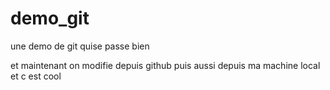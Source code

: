# demo_git
une demo de git quise passe bien

et maintenant on modifie depuis github
puis aussi depuis ma machine local et c est cool
